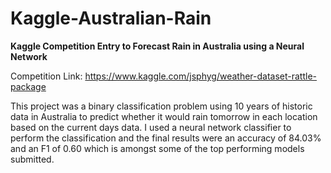# Kaggle-Australian-Rain
**Kaggle Competition Entry to Forecast Rain in Australia using a Neural Network**

Competition Link: https://www.kaggle.com/jsphyg/weather-dataset-rattle-package

This project was a binary classification problem using 10 years of historic data in Australia to predict whether it would rain tomorrow in each location based on the current days data. I used a neural network classifier to perform the classification and the final results were an accuracy of 84.03% and an F1 of 0.60 which is amongst some of the top performing models submitted.
